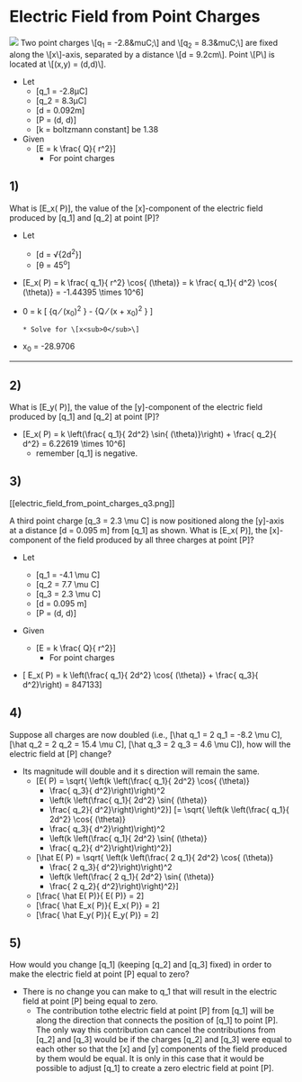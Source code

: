 # Electric Field from Point Charges
<img src="https://www.flipitphysics.com/Content/smartPhysics/Media/Images/EM/02/h2_pointA.png">  
Two point charges \[q<sub>1</sub> = -2.8&muC;\] and \[q<sub>2</sub> = 8.3&muC;\]
are fixed along the \[x\]-axis, separated by a distance \[d = 9.2cm\]. 
Point \[P\] is located at \[(x,y) = (d,d)\].

* Let
  * \[q_1 = -2.8&mu;C\]
  * \[q_2 = 8.3&mu;C\]
  * \[d = 0.092m\]
  * \[P = (d, d)\]
  * \[k = boltzmann constant] be 1.38
* Given
  * \[E = k \frac{ Q}{ r^2}\]
      * For point charges
## 1)
What is \[E_x( P)\], the value of the \[x\]-component of the electric field 
produced by \[q_1\] and \[q_2\] at point \[P\]?

* Let  
  * \[d = &radic;{2d<sup>2</sup>}\]
  * \[&theta; = 45<sup>o</sup>\]
* \[E_x( P) = k \frac{ q_1}{ r^2} \cos{ (\theta)} 
    = k \frac{ q_1}{ d^2} \cos{ (\theta)} = -1.44395 \times 10^6\]

* 0 = k \[ {q &frasl; (x<sub>0</sub>)<sup>2</sup> } - {Q &frasl; (x + x<sub>0</sub>)<sup>2</sup> } \]

      * Solve for \[x<sub>0</sub>\]
* x<sub>0</sub> = -28.9706

------------------------------




## 2)
What is \[E_y( P)\], the value of the \[y\]-component of the electric field 
produced by \[q_1\] and \[q_2\] at point \[P\]?

* \[E_x( P) = k \left(\frac{ q_1}{ 2d^2} \sin{ (\theta)}\right) + \frac{ q_2}{ d^2} = 6.22619 \times 10^6\]
  * remember \[q_1\] is negative.

## 3)
[[electric_field_from_point_charges_q3.png]]

A third point charge \[q_3 = 2.3 \mu C\] is now positioned along the \[y\]-axis 
at a distance \[d = 0.095 m\] from \[q_1\] as shown. What is \[E_x( P)\], the \[x\]-component 
of the field produced by all three charges at point \[P\]?

* Let
  * \[q_1 = -4.1 \mu C\]
  * \[q_2 = 7.7 \mu C\]
  * \[q_3 = 2.3 \mu C\]
  * \[d = 0.095 m\]
  * \[P = (d, d)\]
* Given
  * \[E = k \frac{ Q}{ r^2}\]
      * For point charges

* \[ E_x( P) = k \left(\frac{ q_1}{ 2d^2} \cos{ (\theta)} + \frac{ q_3}{ d^2}\right) = 847133\]

## 4)
Suppose all charges are now doubled (i.e., \[\hat q_1 = 2 q_1 = -8.2 \mu C\], 
\[\hat q_2 = 2 q_2 = 15.4 \mu C\], \[\hat q_3 = 2 q_3 = 4.6 \mu C\]), 
how will the electric field at \[P\] change?

* Its magnitude will double and it s direction will remain the same.
  * \[E( P) = \sqrt{ \left(k \left(\frac{ q_1}{ 2d^2} \cos{ (\theta)} 
    + \frac{ q_3}{ d^2}\right)\right)^2 
    + \left(k \left(\frac{ q_1}{ 2d^2} \sin{ (\theta)} 
    + \frac{ q_2}{ d^2}\right)\right)^2}\]
  \[= \sqrt{ \left(k \left(\frac{ q_1}{ 2d^2} \cos{ (\theta)} 
    + \frac{ q_3}{ d^2}\right)\right)^2 
    + \left(k \left(\frac{ q_1}{ 2d^2} \sin{ (\theta)} 
    + \frac{ q_2}{ d^2}\right)\right)^2}\]
  * \[\hat E( P) 
    = \sqrt{ \left(k \left(\frac{ 2 q_1}{ 2d^2} \cos{ (\theta)} 
    + \frac{ 2 q_3}{ d^2}\right)\right)^2 
    + \left(k \left(\frac{ 2 q_1}{ 2d^2} \sin{ (\theta)} 
    + \frac{ 2 q_2}{ d^2}\right)\right)^2}\]
  * \[\frac{ \hat E( P)}{ E( P)} = 2\]
  * \[\frac{ \hat E_x( P)}{ E_x( P)} = 2\]
  * \[\frac{ \hat E_y( P)}{ E_y( P)} = 2\]


## 5)
How would you change \[q_1\] (keeping \[q_2\] and \[q_3\] fixed) in order to make 
the electric field at point \[P\] equal to zero?

* There is no change you can make to q_1 that will result in the electric field at 
  point \[P\] being equal to zero.
  * The contribution tothe electric field at point \[P\] from \[q_1\] will be along 
    the direction that connects the position of \[q_1\] to point \[P\]. The only way 
    this contribution can cancel the contributions from \[q_2\] and \[q_3\] would be 
    if the charges \[q_2\] and \[q_3\] were equal to each other so that the \[x\] 
    and \[y\] components of the field produced by them would be equal. It is only 
    in this case that it would be possible to adjust \[q_1\] to create a zero electric 
    field at point \[P\].
